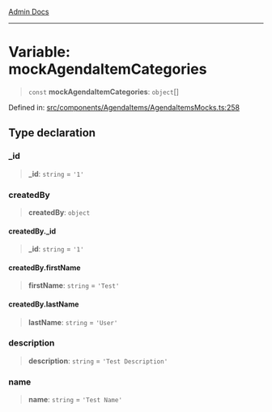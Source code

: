 [Admin Docs](/)

***

# Variable: mockAgendaItemCategories

> `const` **mockAgendaItemCategories**: `object`[]

Defined in: [src/components/AgendaItems/AgendaItemsMocks.ts:258](https://github.com/PalisadoesFoundation/talawa-admin/blob/main/src/components/AgendaItems/AgendaItemsMocks.ts#L258)

## Type declaration

### \_id

> **\_id**: `string` = `'1'`

### createdBy

> **createdBy**: `object`

#### createdBy.\_id

> **\_id**: `string` = `'1'`

#### createdBy.firstName

> **firstName**: `string` = `'Test'`

#### createdBy.lastName

> **lastName**: `string` = `'User'`

### description

> **description**: `string` = `'Test Description'`

### name

> **name**: `string` = `'Test Name'`

